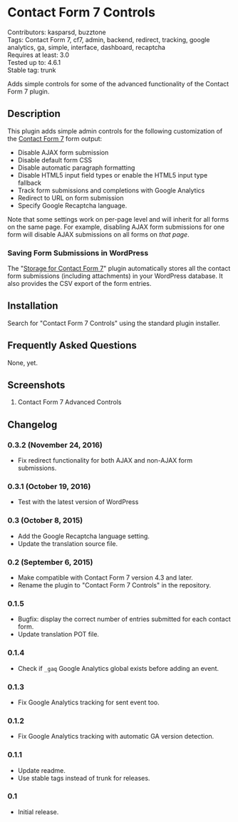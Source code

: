 # Contact Form 7 Controls

Contributors: kasparsd, buzztone   
Tags: Contact Form 7, cf7, admin, backend, redirect, tracking, google analytics, ga, simple, interface, dashboard, recaptcha   
Requires at least: 3.0   
Tested up to: 4.6.1   
Stable tag: trunk   

Adds simple controls for some of the advanced functionality of the Contact Form 7 plugin.


## Description

This plugin adds simple admin controls for the following customization of the [Contact Form 7](http://wordpress.org/plugins/contact-form-7/) form output:

- Disable AJAX form submission
- Disable default form CSS
- Disable automatic paragraph formatting
- Disable HTML5 input field types or enable the HTML5 input type fallback
- Track form submissions and completions with Google Analytics
- Redirect to URL on form submission
- Specify Google Recaptcha language.

Note that some settings work on per-page level and will inherit for all forms on the same page. For example, disabling AJAX form submissions for one form will disable AJAX submissions on all forms on _that page_.

### Saving Form Submissions in WordPress

The "[Storage for Contact Form 7](http://codecanyon.net/item/storage-for-contact-form-7-/7806229)" plugin automatically stores all the contact form submissions (including attachments) in your WordPress database. It also provides the CSV export of the form entries.


## Installation

Search for "Contact Form 7 Controls" using the standard plugin installer.


## Frequently Asked Questions

None, yet.


## Screenshots

1. Contact Form 7 Advanced Controls


## Changelog

### 0.3.2 (November 24, 2016)

- Fix redirect functionality for both AJAX and non-AJAX form submissions.

### 0.3.1 (October 19, 2016)

- Test with the latest version of WordPress

### 0.3 (October 8, 2015)

- Add the Google Recaptcha language setting.
- Update the translation source file.

### 0.2 (September 6, 2015)

- Make compatible with Contact Form 7 version 4.3 and later.
- Rename the plugin to "Contact Form 7 Controls" in the repository.

### 0.1.5

- Bugfix: display the correct number of entries submitted for each contact form.
- Update translation POT file.

### 0.1.4

- Check if `_gaq` Google Analytics global exists before adding an event.

### 0.1.3

- Fix Google Analytics tracking for sent event too.

### 0.1.2

- Fix Google Analytics tracking with automatic GA version detection.

### 0.1.1

- Update readme.
- Use stable tags instead of trunk for releases.

### 0.1

- Initial release.
